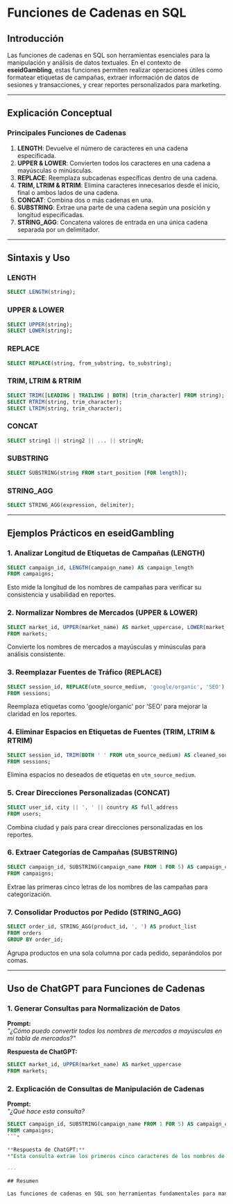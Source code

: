 # Funciones de Cadenas en SQL

## Introducción

Las funciones de cadenas en SQL son herramientas esenciales para la manipulación y análisis de datos textuales. En el contexto de **eseidGambling**, estas funciones permiten realizar operaciones útiles como formatear etiquetas de campañas, extraer información de datos de sesiones y transacciones, y crear reportes personalizados para marketing.

---

## Explicación Conceptual

### Principales Funciones de Cadenas

1. **LENGTH**: Devuelve el número de caracteres en una cadena especificada.
2. **UPPER & LOWER**: Convierten todos los caracteres en una cadena a mayúsculas o minúsculas.
3. **REPLACE**: Reemplaza subcadenas específicas dentro de una cadena.
4. **TRIM, LTRIM & RTRIM**: Elimina caracteres innecesarios desde el inicio, final o ambos lados de una cadena.
5. **CONCAT**: Combina dos o más cadenas en una.
6. **SUBSTRING**: Extrae una parte de una cadena según una posición y longitud especificadas.
7. **STRING_AGG**: Concatena valores de entrada en una única cadena separada por un delimitador.

---

## Sintaxis y Uso

### LENGTH
```sql
SELECT LENGTH(string);
```

### UPPER & LOWER
```sql
SELECT UPPER(string);
SELECT LOWER(string);
```

### REPLACE
```sql
SELECT REPLACE(string, from_substring, to_substring);
```

### TRIM, LTRIM & RTRIM
```sql
SELECT TRIM([LEADING | TRAILING | BOTH] [trim_character] FROM string);
SELECT RTRIM(string, trim_character);
SELECT LTRIM(string, trim_character);
```

### CONCAT
```sql
SELECT string1 || string2 || ... || stringN;
```

### SUBSTRING
```sql
SELECT SUBSTRING(string FROM start_position [FOR length]);
```

### STRING_AGG
```sql
SELECT STRING_AGG(expression, delimiter);
```

---

## Ejemplos Prácticos en eseidGambling

### **1. Analizar Longitud de Etiquetas de Campañas (LENGTH)**

```sql
SELECT campaign_id, LENGTH(campaign_name) AS campaign_length
FROM campaigns;
```

Esto mide la longitud de los nombres de campañas para verificar su consistencia y usabilidad en reportes.

### **2. Normalizar Nombres de Mercados (UPPER & LOWER)**

```sql
SELECT market_id, UPPER(market_name) AS market_uppercase, LOWER(market_name) AS market_lowercase
FROM markets;
```

Convierte los nombres de mercados a mayúsculas y minúsculas para análisis consistente.

### **3. Reemplazar Fuentes de Tráfico (REPLACE)**

```sql
SELECT session_id, REPLACE(utm_source_medium, 'google/organic', 'SEO') AS source_normalized
FROM sessions;
```

Reemplaza etiquetas como 'google/organic' por 'SEO' para mejorar la claridad en los reportes.

### **4. Eliminar Espacios en Etiquetas de Fuentes (TRIM, LTRIM & RTRIM)**

```sql
SELECT session_id, TRIM(BOTH ' ' FROM utm_source_medium) AS cleaned_source
FROM sessions;
```

Elimina espacios no deseados de etiquetas en `utm_source_medium`.

### **5. Crear Direcciones Personalizadas (CONCAT)**

```sql
SELECT user_id, city || ', ' || country AS full_address
FROM users;
```

Combina ciudad y país para crear direcciones personalizadas en los reportes.

### **6. Extraer Categorías de Campañas (SUBSTRING)**

```sql
SELECT campaign_id, SUBSTRING(campaign_name FROM 1 FOR 5) AS campaign_category
FROM campaigns;
```

Extrae las primeras cinco letras de los nombres de las campañas para categorización.

### **7. Consolidar Productos por Pedido (STRING_AGG)**

```sql
SELECT order_id, STRING_AGG(product_id, ', ') AS product_list
FROM orders
GROUP BY order_id;
```

Agrupa productos en una sola columna por cada pedido, separándolos por comas.

---

## Uso de ChatGPT para Funciones de Cadenas

### **1. Generar Consultas para Normalización de Datos**

**Prompt:**  
*"¿Cómo puedo convertir todos los nombres de mercados a mayúsculas en mi tabla de mercados?"*

**Respuesta de ChatGPT:**  
```sql
SELECT market_id, UPPER(market_name) AS market_uppercase
FROM markets;
```

### **2. Explicación de Consultas de Manipulación de Cadenas**

**Prompt:**  
*"¿Qué hace esta consulta?*  
```sql
SELECT campaign_id, SUBSTRING(campaign_name FROM 1 FOR 5) AS campaign_category
FROM campaigns;
```*

**Respuesta de ChatGPT:**  
*"Esta consulta extrae los primeros cinco caracteres de los nombres de las campañas (`campaign_name`) y los presenta como una nueva columna llamada `campaign_category`."*

---

## Resumen

Las funciones de cadenas en SQL son herramientas fundamentales para manipular y analizar datos textuales. En **eseidGambling**, estas funciones son esenciales para normalizar etiquetas, extraer datos relevantes y crear reportes personalizados. Con **ChatGPT**, puedes generar y entender consultas más avanzadas para manipulación de cadenas.
